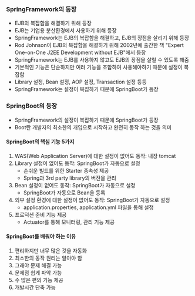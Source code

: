 ### SpringFramework의 등장
- EJB의 복잡함을 해결하기 위해 등장
- EJB는 기업용 분산환경에서 사용하기 위해 등장
- SpringFramework는 EJB의 복잡함을 해결하고, EJB의 장점을 살리기 위해 등장
- Rod Johnson이 EJB의 복잡함을 해결하기 위해 2002년에 출간한 책 "Expert One-on-One J2EE Development without EJB"에서 등장
- SpringFramework는 EJB를 사용하지 않고도 EJB의 장점을 살릴 수 있도록 해줌
- 기본적인 기능은 단순하지만 여러 기능을 조합하여 사용해야하기 때문에 설정이 복잡함
- Library 설정, Bean 설정, AOP 설정, Transaction 설정 등등 
- SpringFramework는 설정이 복잡하기 때문에 SpringBoot가 등장

### SpringBoot의 등장
- SpringFramework의 설정이 복잡하기 때문에 SpringBoot가 등장
- Boot란 개발자의 최소한의 개입으로 시작하고 완전히 동작 하는 것을 의미

#### SpringBoot의 핵심 기능 5가지
1. WAS(Web Application Server)에 대한 설정이 없어도 동작: 내장 tomcat
2. Library 설정이 없어도 동작: SpringBoot가 자동으로 설정
   - 손쉬운 빌드를 위한 Starter 종속성 제공
   - Spring과 3rd party library의 버전을 관리
3. Bean 설정이 없어도 동작: SpringBoot가 자동으로 설정
   - SpringBoot가 자동으로 Bean을 등록
4. 외부 설정 환경에 대한 설정이 없어도 동작: SpringBoot가 자동으로 설정
   - application.properties, application.yml 파일을 통해 설정
5. 프로덕션 준비 기능 제공
   - Actuator를 통해 모니터링, 관리 기능 제공

#### SpringBoot를 배워야 하는 이유
1. 편리하지만 너무 많은 것을 자동화
2. 최소한의 동작 원리는 알아야 함
3. 그래야 문제 해결 가능
4. 문제점 쉽게 파악 가능
5. 수 많은 편의 기능 제공
6. 개발시간 단축 가능
